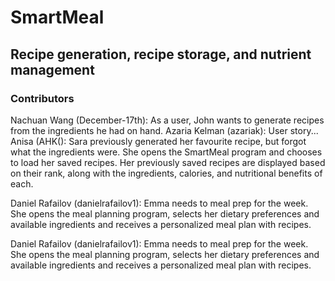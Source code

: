 # SmartMeal
## Recipe generation, recipe storage, and nutrient management 


### Contributors

Nachuan Wang (December-17th): As a user, John wants to generate recipes from the ingredients he had on hand.
Azaria Kelman (azariak): User story...
Anisa (AHK(): Sara previously generated her favourite recipe, but
forgot what the ingredients were. She opens the SmartMeal program and 
chooses to load her saved recipes. Her previously saved recipes are displayed 
based on their rank, along with the ingredients, calories, and nutritional benefits 
of each.

Daniel Rafailov (danielrafailov1): Emma needs to meal prep for the week. She opens the meal planning program, selects
her dietary preferences and available ingredients and receives a personalized meal plan with recipes.

Daniel Rafailov (danielrafailov1): Emma needs to meal prep for the week. She opens the meal planning program, selects
her dietary preferences and available ingredients and receives a personalized meal plan with recipes.
